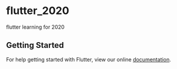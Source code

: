 # flutter_2020

flutter learning for 2020

## Getting Started

For help getting started with Flutter, view our online
[documentation](https://flutter.dev/).
